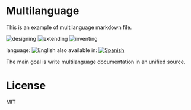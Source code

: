 # Multilanguage

This is an example of multilanguage markdown file.

<!--multilang v0 en:with-spaces.md es:con-espacios.md -->

![designing](https://img.shields.io/badge/stability-designing-orange.svg)
![extending](https://img.shields.io/badge/stability-extending-orange.svg)
![inventing](https://img.shields.io/badge/stability-inventing-orange.svg)

<!--multilang buttons-->

language: ![English](https://raw.githubusercontent.com/codenautas/multilang/master/img/lang-en.png)
also available in:
[![Spanish](https://raw.githubusercontent.com/codenautas/multilang/master/img/lang-es.png)](con-espacios.md)

<!--lang:en-->

The main goal is write multilanguage documentation in an unified source.

<!--lang:es--]

Esto es una prueba de archivos markdown multilenguajes.

El principal objetivo es escribir la documentación en un único fuente.

[!--lang:en-->

# License

<!--lang:es--]

# Licencia

[!--lang:*-->

MIT

